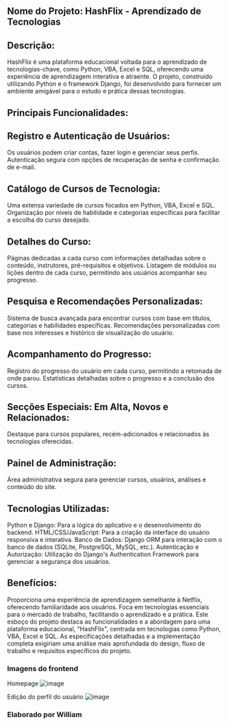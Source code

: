 ## Nome do Projeto: HashFlix - Aprendizado de Tecnologias

## Descrição:
HashFlix é uma plataforma educacional voltada para o aprendizado de tecnologias-chave, como Python, VBA, Excel e SQL, oferecendo uma experiência de aprendizagem interativa e atraente. O projeto, construído utilizando Python e o framework Django, foi desenvolvido para fornecer um ambiente amigável para o estudo e prática dessas tecnologias.

## Principais Funcionalidades:

## Registro e Autenticação de Usuários:
Os usuários podem criar contas, fazer login e gerenciar seus perfis.
Autenticação segura com opções de recuperação de senha e confirmação de e-mail.


## Catálogo de Cursos de Tecnologia:
Uma extensa variedade de cursos focados em Python, VBA, Excel e SQL.
Organização por níveis de habilidade e categorias específicas para facilitar a escolha do curso desejado.


## Detalhes do Curso:
Páginas dedicadas a cada curso com informações detalhadas sobre o conteúdo, instrutores, pré-requisitos e objetivos.
Listagem de módulos ou lições dentro de cada curso, permitindo aos usuários acompanhar seu progresso.


## Pesquisa e Recomendações Personalizadas:
Sistema de busca avançada para encontrar cursos com base em títulos, categorias e habilidades específicas.
Recomendações personalizadas com base nos interesses e histórico de visualização do usuário.


## Acompanhamento do Progresso:
Registro do progresso do usuário em cada curso, permitindo a retomada de onde parou.
Estatísticas detalhadas sobre o progresso e a conclusão dos cursos.


## Secções Especiais: Em Alta, Novos e Relacionados:
Destaque para cursos populares, recém-adicionados e relacionados às tecnologias oferecidas.


## Painel de Administração:
Área administrativa segura para gerenciar cursos, usuários, análises e conteúdo do site.


## Tecnologias Utilizadas:
Python e Django: Para a lógica do aplicativo e o desenvolvimento do backend.
HTML/CSS/JavaScript: Para a criação da interface do usuário responsiva e interativa.
Banco de Dados: Django ORM para interação com o banco de dados (SQLite, PostgreSQL, MySQL, etc.).
Autenticação e Autorização: Utilização do Django's Authentication Framework para gerenciar a segurança dos usuários.


## Benefícios:
Proporciona uma experiência de aprendizagem semelhante à Netflix, oferecendo familiaridade aos usuários.
Foca em tecnologias essenciais para o mercado de trabalho, facilitando o aprendizado e a prática.
Este esboço do projeto destaca as funcionalidades e a abordagem para uma plataforma educacional, "HashFlix", centrada em tecnologias como Python, VBA, Excel e SQL. As especificações detalhadas e a implementação completa exigiriam uma análise mais aprofundada do design, fluxo de trabalho e requisitos específicos do projeto.


### Imagens do frontend
Homepage
![image](https://github.com/wdesouza95/hashflix_william/assets/114028870/d82b1e94-8157-455e-a641-d4e8148dd555)


Edição do perfil do usuário
![image](https://github.com/wdesouza95/hashflix_william/assets/114028870/7918146b-2d30-4958-99b7-37d7052036e8)


### Elaborado por William
